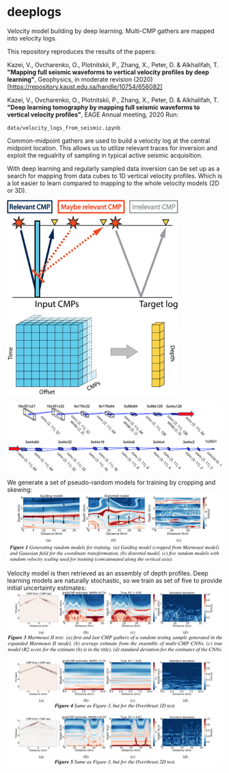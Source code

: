 # deeplogs
Velocity model building by deep learning. Multi-CMP gathers are mapped into velocity logs.

This repository reproduces the results of the papers: 

Kazei, V., Ovcharenko, O., Plotnitskii, P., Zhang, X., Peter, D. & Alkhalifah, T.
**"Mapping full seismic waveforms to vertical velocity profiles by deep learning"**,
Geophysics, in moderate revision (2020)
[https://repository.kaust.edu.sa/handle/10754/656082]

Kazei, V., Ovcharenko, O., Plotnitskii, P., Zhang, X., Peter, D. & Alkhalifah, T.
**"Deep learning tomography by mapping full seismic waveforms to vertical velocity profiles"**,
EAGE Annual meeting, 2020
Run:

    data/velocity_logs_from_seismic.ipynb

Common-midpoint gathers are used to build a velocity log at the central midpoint location. 
This allows us to utilize relevant traces for inversion and exploit the regualrity of sampling in typical active seismic acquisition.

With deep learning and regularly sampled data inversion can be set up as a search for mapping from data cubes to 1D vertical velocity profiles. Which is a lot easier to learn compared to mapping to the whole velocity models (2D or 3D).
<p float="left">
  <img src="latex/Fig/relevantCMP.png" width="400" />
  <img src="latex/Fig/in_out_shape.png" width="400" /> 
</p>

![cmp_to_log](latex/Fig/architecture.png)

We generate a set of pseudo-random models for training by cropping and skewing:
![cmp_to_log](latex/Fig/random_models.png)

Velocity model is then retrieved as an assembly of depth profiles. Deep learning models are naturally stochastic, so we train as set of five to provide initial uncertainty estimates:
![cmp_to_log](latex/Fig/inverted_models_EAGE2020.png)






